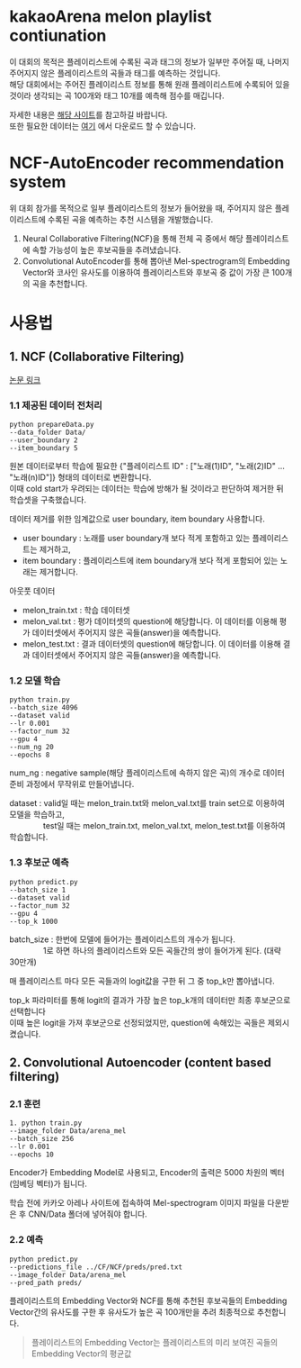 # kakaoArena melon playlist contiunation

이 대회의 목적은 플레이리스트에 수록된 곡과 태그의 정보가 일부만 주어질 때, 나머지 주어지지 않은 플레이리스트의 곡들과 태그를 예측하는 것입니다.<br/>
해당 대회에서는 주어진 플레이리스트 정보를 통해 원래 플레이리스트에 수록되어 있을 것이라 생각되는 곡 100개와 태그 10개를 예측해 점수를 매깁니다.

자세한 내용은 [해당 사이트](https://arena.kakao.com/c/7)를 참고하길 바랍니다.<br/>
또한 필요한 데이터는 [여기](https://arena.kakao.com/c/7/data) 에서 다운로드 할 수 있습니다.


# NCF-AutoEncoder recommendation system

위 대회 참가를 목적으로 일부 플레이리스트의 정보가 들어왔을 때, 주어지지 않은 플레이리스트에 수록된 곡을 예측하는 추천 시스템을 개발했습니다. 

1. Neural Collaborative Filtering(NCF)을 통해 전체 곡 중에서 해당 플레이리스트에 속할 가능성이 높은 후보곡들을 추려냈습니다.
2. Convolutional AutoEncoder를 통해 뽑아낸 Mel-spectrogram의 Embedding Vector와 코사인 유사도를 이용하여 플레이리스트와 후보곡 중 값이 가장 큰 100개의 곡을 추천합니다.


# 사용법

## 1. NCF (Collaborative Filtering)
[논문 링크](https://arxiv.org/abs/1708.05031)

### 1.1 제공된 데이터 전처리 

```
python prepareData.py
--data_folder Data/ 
--user_boundary 2 
--item_boundary 5
```

원본 데이터로부터 학습에 필요한 {"플레이리스트 ID" : ["노래(1)ID", "노래(2)ID" ... "노래(n)ID"]} 형태의 데이터로 변환합니다.<br/>
이때 cold start가 우려되는 데이터는 학습에 방해가 될 것이라고 판단하여 제거한 뒤 학습셋을 구축했습니다.

데이터 제거를 위한 임계값으로 user boundary, item boundary 사용합니다.
* user boundary : 노래를 user boundary개 보다 적게 포함하고 있는 플레이리스트는 제거하고,  
* item boundary : 플레이리스트에 item boundary개 보다 적게 포함되어 있는 노래는 제거합니다.

아웃풋 데이터
* melon_train.txt : 학습 데이터셋
* melon_val.txt : 평가 데이터셋의 question에 해당합니다. 이 데이터를 이용해 평가 데이터셋에서 주어지지 않은 곡들(answer)을 예측합니다.
* melon_test.txt : 결과 데이터셋의 question에 해당합니다. 이 데이터를 이용해 결과 데이터셋에서 주어지지 않은 곡들(answer)을 예측합니다.



### 1.2 모델 학습

```
python train.py 
--batch_size 4096
--dataset valid
--lr 0.001
--factor_num 32
--gpu 4
--num_ng 20
--epochs 8
```

num_ng : negative sample(해당 플레이리스트에 속하지 않은 곡)의 개수로 데이터 준비 과정에서 무작위로 만들어냅니다. 

dataset : valid일 때는 melon_train.txt와 melon_val.txt를 train set으로 이용하여 모델을 학습하고,<br/>
&emsp;&emsp;&emsp;&emsp; test일 때는 melon_train.txt, melon_val.txt, melon_test.txt를 이용하여 학습합니다.


### 1.3 후보군 예측
```
python predict.py 
--batch_size 1 
--dataset valid 
--factor_num 32 
--gpu 4 
--top_k 1000
```

batch_size :  한번에 모델에 들어가는 플레이리스트의 개수가 됩니다.<br/>
&emsp;&emsp;&emsp;&emsp; 1로 하면 하나의 플레이리스트와 모든 곡들간의 쌍이 들어가게 된다. (대략 30만개) 


매 플레이리스트 마다 모든 곡들과의 logit값을 구한 뒤 그 중 top_k만 뽑아냅니다.

top_k 파라미터를 통해 logit의 결과가 가장 높은 top_k개의 데이터만 최종 후보군으로 선택합니다<br/>
이때 높은 logit을 가져 후보군으로 선정되었지만, question에 속해있는 곡들은 제외시켰습니다.



## 2. Convolutional Autoencoder (content based filtering)

### 2.1 훈련
```
1. python train.py
--image_folder Data/arena_mel
--batch_size 256
--lr 0.001
--epochs 10
```

Encoder가 Embedding Model로 사용되고, Encoder의 출력은 5000 차원의 벡터(임베딩 벡터)가 됩니다.

학습 전에 카카오 아레나 사이트에 접속하여 Mel-spectrogram 이미지 파일을 다운받은 후 CNN/Data 폴더에 넣어줘야 합니다.


### 2.2 예측
```
python predict.py
--predictions_file ../CF/NCF/preds/pred.txt
--image_folder Data/arena_mel
--pred_path preds/
```

플레이리스트의 Embedding Vector와 NCF를 통해 추천된 후보곡들의 Embedding Vector간의 유사도를 구한 후 유사도가 높은 곡 100개만을 추려 최종적으로 추천합니다.
> 플레이리스트의 Embedding Vector는 플레이리스트의 미리 보여진 곡들의 Embedding Vector의 평균값

